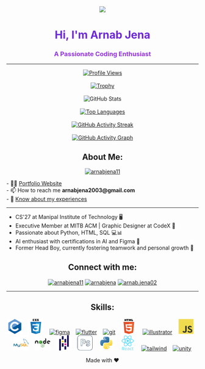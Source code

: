 <!DOCTYPE html>
<html lang="en">
<head>
  <meta charset="UTF-8">
  <link rel="stylesheet" href="https://cdnjs.cloudflare.com/ajax/libs/font-awesome/5.15.4/css/all.min.css">
</head>
<body>
<div align="center">
  <img src="https://media.giphy.com/media/hvRJCLFzcasrR4ia7z/giphy.gif" width="80"> 
  <h1 style="color: #6D28D9;">Hi, I'm Arnab Jena</h1>
  <h3 style="color: #9333EA;">A Passionate Coding Enthusiast</h3>
  <hr>
<div align="center">
  <a href="https://komarev.com/ghpvc/?username=arnabjena007&label=Profile%20Views&color=0e75b6&style=flat-square" target="_blank">
    <img src="https://komarev.com/ghpvc/?username=arnabjena007&label=Profile%20Views&color=0e75b6&style=flat-square" alt="Profile Views">
  </a>
  <br><br>
  <a href="https://github.com/arnabjena007" target="_blank">
    <img src="https://github-profile-trophy.vercel.app/?username=arnabjena007&column=7&margin-w=10&margin-h=10&theme=onedark" alt="Trophy" style="background-color: transparent;" />
  </a>
  <br><br>
  <img src="https://github-readme-stats.vercel.app/api?username=arnabjena007&show_icons=true&theme=dark" alt="GitHub Stats">
  <br><br>
  <a href="https://github.com/arnabjena007/github-readme-activity-graph" target="_blank">
    <img src="https://github-readme-stats.vercel.app/api/top-langs/?username=arnabjena007&layout=compact&theme=dark" alt="Top Languages">
  </a>
  <br><br>
  <a href="https://github.com/arnabjena007/github-readme-activity-graph" target="_blank">
    <img src="https://github-readme-streak-stats.herokuapp.com/?user=arnabjena007&theme=dark" alt="GitHub Activity Streak">
  </a>
  <br><br>
  <a href="https://github.com/arnabjena007/github-readme-activity-graph" target="_blank">
    <img src="https://github-readme-activity-graph.vercel.app/graph?username=arnabjena007&theme=dracula" alt="GitHub Activity Graph">
  </a>
</div>
<h2>About Me:</h2>
<p align="center">
  <a href="https://twitter.com/arnabjena11" target="blank"><img src="https://img.shields.io/twitter/follow/arnabjena11?logo=twitter&style=for-the-badge" alt="arnabjena11" /></a>
</p>
<p align="left">
  - 👨‍💻 <a href="https://portfolio-website-arnabs-projects.vercel.app/">Portfolio Website</a><br>
  - 📫 How to reach me <strong>arnabjena2003@gmail.com</strong><br>
  - 📄 <a href="https://www.linkedin.com/in/arnabjena/">Know about my experiences</a>
</p>
<hr>

<ul align="left">
    <li>CS'27 at Manipal Institute of Technology 🖥️</li>
    <li>Executive Member at MITB ACM | Graphic Designer at CodeX 🎨</li>
    <li>Passionate about Python, HTML, SQL 💻📊</li>
    <li>AI enthusiast with certifications in AI and Figma 🚀</li>
    <li>Former Head Boy, currently fostering teamwork and personal growth 🌟</li>
</ul>


<div class="social-icons">
<h2>Connect with me:</h2>
<p align="center">
<a href="https://twitter.com/arnabjena11" target="blank"><img align="center" src="https://raw.githubusercontent.com/rahuldkjain/github-profile-readme-generator/master/src/images/icons/Social/twitter.svg" alt="arnabjena11" height="30" width="40" /></a>
<a href="https://linkedin.com/in/arnabjena" target="blank"><img align="center" src="https://raw.githubusercontent.com/rahuldkjain/github-profile-readme-generator/master/src/images/icons/Social/linked-in-alt.svg" alt="arnabjena" height="30" width="40" /></a>
<a href="https://instagram.com/arnab.jena02" target="blank"><img align="center" src="https://raw.githubusercontent.com/rahuldkjain/github-profile-readme-generator/master/src/images/icons/Social/instagram.svg" alt="arnab.jena02" height="30" width="40" /></a>
</p>
  
<hr>

<h2>Skills:</h2>
<div>
<p align="center">
<a href="https://www.cprogramming.com/" target="_blank" rel="noreferrer"><img src="https://raw.githubusercontent.com/devicons/devicon/master/icons/c/c-original.svg" alt="c" width="40" height="40"/></a>&nbsp;&nbsp;&nbsp;
<a href="https://www.w3schools.com/css/" target="_blank" rel="noreferrer"><img src="https://raw.githubusercontent.com/devicons/devicon/master/icons/css3/css3-original-wordmark.svg" alt="css3" width="40" height="40"/></a>&nbsp;&nbsp;&nbsp;
<a href="https://www.figma.com/" target="_blank" rel="noreferrer"><img src="https://www.vectorlogo.zone/logos/figma/figma-icon.svg" alt="figma" width="40" height="40"/></a>&nbsp;&nbsp;&nbsp;
<a href="https://flutter.dev" target="_blank" rel="noreferrer"><img src="https://www.vectorlogo.zone/logos/flutterio/flutterio-icon.svg" alt="flutter" width="40" height="40"/></a>&nbsp;&nbsp;&nbsp;
<a href="https://git-scm.com/" target="_blank" rel="noreferrer"><img src="https://www.vectorlogo.zone/logos/git-scm/git-scm-icon.svg" alt="git" width="40" height="40"/></a>&nbsp;&nbsp;&nbsp;
<a href="https://www.w3.org/html/" target="_blank" rel="noreferrer"><img src="https://raw.githubusercontent.com/devicons/devicon/master/icons/html5/html5-original-wordmark.svg" alt="html5" width="40" height="40"/></a>&nbsp;&nbsp;&nbsp;
<a href="https://www.adobe.com/in/products/illustrator.html" target="_blank" rel="noreferrer"><img src="https://www.vectorlogo.zone/logos/adobe_illustrator/adobe_illustrator-icon.svg" alt="illustrator" width="40" height="40"/></a>&nbsp;&nbsp;&nbsp;
<a href="https://developer.mozilla.org/en-US/docs/Web/JavaScript" target="_blank" rel="noreferrer"><img src="https://raw.githubusercontent.com/devicons/devicon/master/icons/javascript/javascript-original.svg" alt="javascript" width="40" height="40"/></a>&nbsp;&nbsp;&nbsp;
<a href="https://www.mysql.com/" target="_blank" rel="noreferrer"><img src="https://raw.githubusercontent.com/devicons/devicon/master/icons/mysql/mysql-original-wordmark.svg" alt="mysql" width="40" height="40"/></a>&nbsp;&nbsp;&nbsp;
<a href="https://nodejs.org" target="_blank" rel="noreferrer"><img src="https://raw.githubusercontent.com/devicons/devicon/master/icons/nodejs/nodejs-original-wordmark.svg" alt="nodejs" width="40" height="40"/></a>&nbsp;&nbsp;&nbsp;
<a href="https://pandas.pydata.org/" target="_blank" rel="noreferrer"><img src="https://raw.githubusercontent.com/devicons/devicon/master/icons/pandas/pandas-original.svg" alt="pandas" width="40" height="40"/></a>&nbsp;&nbsp;&nbsp;
<a href="https://www.photoshop.com/en" target="_blank" rel="noreferrer"><img src="https://raw.githubusercontent.com/devicons/devicon/master/icons/photoshop/photoshop-line.svg" alt="photoshop" width="40" height="40"/></a>&nbsp;&nbsp;&nbsp;
<a href="https://www.python.org" target="_blank" rel="noreferrer"><img src="https://raw.githubusercontent.com/devicons/devicon/master/icons/python/python-original.svg" alt="python" width="40" height="40"/></a>&nbsp;&nbsp;&nbsp;
<a href="https://reactjs.org/" target="_blank" rel="noreferrer"><img src="https://raw.githubusercontent.com/devicons/devicon/master/icons/react/react-original-wordmark.svg" alt="react" width="40" height="40"/></a>&nbsp;&nbsp;&nbsp;
<a href="https://tailwindcss.com/" target="_blank" rel="noreferrer"><img src="https://www.vectorlogo.zone/logos/tailwindcss/tailwindcss-icon.svg" alt="tailwind" width="40" height="40"/></a>&nbsp;&nbsp;&nbsp;
<a href="https://unity.com/" target="_blank" rel="noreferrer"><img src="https://www.vectorlogo.zone/logos/unity3d/unity3d-icon.svg" alt="unity" width="40" height="40"/></a>
</p>
</div>

<p align="center">Made with ❤️</p>

</body>
</html>

